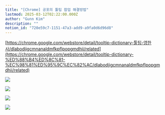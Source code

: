 ```yaml
---
title: "[Chrome] 공포의 툴팁 팝업 해결방법"
lastmod: 2025-03-12T02:22:00.000Z
author: "Gunn Kim"
description: ""
notion_id: "720e59c7-1151-47a3-add9-a9fa0d6d96d8"
---
```


[https://chrome.google.com/webstore/detail/tooltip-dictionary-툴팁-영한사/dlabodjigcmnanaldmfkpflpopgmdhii/related](https://chrome.google.com/webstore/detail/tooltip-dictionary-%ED%88%B4%ED%8C%81-%EC%98%81%ED%95%9C%EC%82%AC/dlabodjigcmnanaldmfkpflpopgmdhii/related)

![](https://prod-files-secure.s3.us-west-2.amazonaws.com/94f51666-273a-443d-bf89-42827b5b6876/2c562c9d-da49-4a80-a435-12831cfafa7c/Untitled.png?X-Amz-Algorithm=AWS4-HMAC-SHA256&X-Amz-Content-Sha256=UNSIGNED-PAYLOAD&X-Amz-Credential=ASIAZI2LB466RVCCRSBD%2F20250314%2Fus-west-2%2Fs3%2Faws4_request&X-Amz-Date=20250314T044857Z&X-Amz-Expires=3600&X-Amz-Security-Token=IQoJb3JpZ2luX2VjEJz%2F%2F%2F%2F%2F%2F%2F%2F%2F%2FwEaCXVzLXdlc3QtMiJIMEYCIQDzgzAkKYUNmcqV5CAI8e4Fy9YU98hxBU6gSnpj5FyEvgIhAKNlPjqNs1aTqJ5hFdww4k%2FFXYBWz4qxtXBzHS1aXkiEKogECOX%2F%2F%2F%2F%2F%2F%2F%2F%2F%2FwEQABoMNjM3NDIzMTgzODA1IgzB7dvhTSk%2B9ZBmCsgq3ANYYtlRSpRntIJ8wCOvu5A8AHzN8A6Ugq0tYda0rn9%2FKYQUK7gX8bZlXCIEilaEDtJBQanw5J1nj0Oz9JUFbGgYwgEotb5pcC5CCOPnCfNJmDcILzAzj%2FUjiomojH70IwvxI7ChxhKCWJGmMOcrHNF6fhGrc14hG6les3a1PRgR%2FophS437e1frrK3Adz6PPeoo2srEZ69gNc8NC7xeJjcQfSYIMUH8VMNAgVRWTDygBIs%2F5ghse5jSyiN%2B3leCR1%2BOv9QvHGpIExWMkpQomUYet4fxqOJhduWxEq1WUnphqtQMMkNsx1tHWp2zAa79pslT%2FpaFm8%2F82Upx38XYzAqHgdCNyd64tHrx7mp1vq2Z0nXl33nAVvP84Sa1xcr%2Fax4u6PvBPaFoBTzRWpmG4KmB8fN%2FALUwoFHafrdqfDEoUplonCBwkuujJ7zOm1YYFmXUv504pEcm2brc4bSj6oChWkV5jS708A7KyGMFCSJQdE9xhLJIewhbxfNB1YnPo8gxyUY%2FJtgb6cLddwdgigFvL4aPfvLyXG1PkDKtYsQ9B7UmRSaqTzxD7eemyMReCtOt2xx4X739%2B%2F2zugdm%2F7kQc4DyWGUYki9g6Rg6rJHLMv0PajdVr%2F4iCgcUvjDVzM6%2BBjqkAePqz%2Btgcif%2F3yCYRzzSym%2FqLHNMREgTOAQDA6n8k%2BlFAZ%2BRCbjwr%2FniHEIy7jzhIZTl2Wk5naMvYuOPOPB4EFVQUsdqjF12by1lcNyfBwKVMZRbmKxiXTz6ahgidNKo9jGO6ha4Upny4T4nDDmaU9vzizYYl3gLjDZSJ30r%2BGJXARaXWDhzH9597NzOICsxPfog67TOc%2B7DrgvwIcZPdS3FyoNR&X-Amz-Signature=8b2781afefcf810b59458f596780aca920a63f008cdafdc183f0c9dce546cf92&X-Amz-SignedHeaders=host&x-id=GetObject)

![](https://prod-files-secure.s3.us-west-2.amazonaws.com/94f51666-273a-443d-bf89-42827b5b6876/7f4ecb8d-9ea1-467d-b42b-ea24b2acc0bd/Untitled.png?X-Amz-Algorithm=AWS4-HMAC-SHA256&X-Amz-Content-Sha256=UNSIGNED-PAYLOAD&X-Amz-Credential=ASIAZI2LB466RVCCRSBD%2F20250314%2Fus-west-2%2Fs3%2Faws4_request&X-Amz-Date=20250314T044857Z&X-Amz-Expires=3600&X-Amz-Security-Token=IQoJb3JpZ2luX2VjEJz%2F%2F%2F%2F%2F%2F%2F%2F%2F%2FwEaCXVzLXdlc3QtMiJIMEYCIQDzgzAkKYUNmcqV5CAI8e4Fy9YU98hxBU6gSnpj5FyEvgIhAKNlPjqNs1aTqJ5hFdww4k%2FFXYBWz4qxtXBzHS1aXkiEKogECOX%2F%2F%2F%2F%2F%2F%2F%2F%2F%2FwEQABoMNjM3NDIzMTgzODA1IgzB7dvhTSk%2B9ZBmCsgq3ANYYtlRSpRntIJ8wCOvu5A8AHzN8A6Ugq0tYda0rn9%2FKYQUK7gX8bZlXCIEilaEDtJBQanw5J1nj0Oz9JUFbGgYwgEotb5pcC5CCOPnCfNJmDcILzAzj%2FUjiomojH70IwvxI7ChxhKCWJGmMOcrHNF6fhGrc14hG6les3a1PRgR%2FophS437e1frrK3Adz6PPeoo2srEZ69gNc8NC7xeJjcQfSYIMUH8VMNAgVRWTDygBIs%2F5ghse5jSyiN%2B3leCR1%2BOv9QvHGpIExWMkpQomUYet4fxqOJhduWxEq1WUnphqtQMMkNsx1tHWp2zAa79pslT%2FpaFm8%2F82Upx38XYzAqHgdCNyd64tHrx7mp1vq2Z0nXl33nAVvP84Sa1xcr%2Fax4u6PvBPaFoBTzRWpmG4KmB8fN%2FALUwoFHafrdqfDEoUplonCBwkuujJ7zOm1YYFmXUv504pEcm2brc4bSj6oChWkV5jS708A7KyGMFCSJQdE9xhLJIewhbxfNB1YnPo8gxyUY%2FJtgb6cLddwdgigFvL4aPfvLyXG1PkDKtYsQ9B7UmRSaqTzxD7eemyMReCtOt2xx4X739%2B%2F2zugdm%2F7kQc4DyWGUYki9g6Rg6rJHLMv0PajdVr%2F4iCgcUvjDVzM6%2BBjqkAePqz%2Btgcif%2F3yCYRzzSym%2FqLHNMREgTOAQDA6n8k%2BlFAZ%2BRCbjwr%2FniHEIy7jzhIZTl2Wk5naMvYuOPOPB4EFVQUsdqjF12by1lcNyfBwKVMZRbmKxiXTz6ahgidNKo9jGO6ha4Upny4T4nDDmaU9vzizYYl3gLjDZSJ30r%2BGJXARaXWDhzH9597NzOICsxPfog67TOc%2B7DrgvwIcZPdS3FyoNR&X-Amz-Signature=dc9cc9dfeb90682d0ca311646d24fe40e682318902112c039770d31b9125404f&X-Amz-SignedHeaders=host&x-id=GetObject)

![](https://prod-files-secure.s3.us-west-2.amazonaws.com/94f51666-273a-443d-bf89-42827b5b6876/187b89dc-b9fd-424d-9fcc-197f9a5c5e0c/Untitled.png?X-Amz-Algorithm=AWS4-HMAC-SHA256&X-Amz-Content-Sha256=UNSIGNED-PAYLOAD&X-Amz-Credential=ASIAZI2LB466RVCCRSBD%2F20250314%2Fus-west-2%2Fs3%2Faws4_request&X-Amz-Date=20250314T044857Z&X-Amz-Expires=3600&X-Amz-Security-Token=IQoJb3JpZ2luX2VjEJz%2F%2F%2F%2F%2F%2F%2F%2F%2F%2FwEaCXVzLXdlc3QtMiJIMEYCIQDzgzAkKYUNmcqV5CAI8e4Fy9YU98hxBU6gSnpj5FyEvgIhAKNlPjqNs1aTqJ5hFdww4k%2FFXYBWz4qxtXBzHS1aXkiEKogECOX%2F%2F%2F%2F%2F%2F%2F%2F%2F%2FwEQABoMNjM3NDIzMTgzODA1IgzB7dvhTSk%2B9ZBmCsgq3ANYYtlRSpRntIJ8wCOvu5A8AHzN8A6Ugq0tYda0rn9%2FKYQUK7gX8bZlXCIEilaEDtJBQanw5J1nj0Oz9JUFbGgYwgEotb5pcC5CCOPnCfNJmDcILzAzj%2FUjiomojH70IwvxI7ChxhKCWJGmMOcrHNF6fhGrc14hG6les3a1PRgR%2FophS437e1frrK3Adz6PPeoo2srEZ69gNc8NC7xeJjcQfSYIMUH8VMNAgVRWTDygBIs%2F5ghse5jSyiN%2B3leCR1%2BOv9QvHGpIExWMkpQomUYet4fxqOJhduWxEq1WUnphqtQMMkNsx1tHWp2zAa79pslT%2FpaFm8%2F82Upx38XYzAqHgdCNyd64tHrx7mp1vq2Z0nXl33nAVvP84Sa1xcr%2Fax4u6PvBPaFoBTzRWpmG4KmB8fN%2FALUwoFHafrdqfDEoUplonCBwkuujJ7zOm1YYFmXUv504pEcm2brc4bSj6oChWkV5jS708A7KyGMFCSJQdE9xhLJIewhbxfNB1YnPo8gxyUY%2FJtgb6cLddwdgigFvL4aPfvLyXG1PkDKtYsQ9B7UmRSaqTzxD7eemyMReCtOt2xx4X739%2B%2F2zugdm%2F7kQc4DyWGUYki9g6Rg6rJHLMv0PajdVr%2F4iCgcUvjDVzM6%2BBjqkAePqz%2Btgcif%2F3yCYRzzSym%2FqLHNMREgTOAQDA6n8k%2BlFAZ%2BRCbjwr%2FniHEIy7jzhIZTl2Wk5naMvYuOPOPB4EFVQUsdqjF12by1lcNyfBwKVMZRbmKxiXTz6ahgidNKo9jGO6ha4Upny4T4nDDmaU9vzizYYl3gLjDZSJ30r%2BGJXARaXWDhzH9597NzOICsxPfog67TOc%2B7DrgvwIcZPdS3FyoNR&X-Amz-Signature=1dec1f490dea095103dd2ba8cb736200d0d815f92e4b6fc1ebf11f34d9d44258&X-Amz-SignedHeaders=host&x-id=GetObject)


![](https://prod-files-secure.s3.us-west-2.amazonaws.com/94f51666-273a-443d-bf89-42827b5b6876/96f05aa8-bab1-4d91-b960-f8ece204f467/Untitled.png?X-Amz-Algorithm=AWS4-HMAC-SHA256&X-Amz-Content-Sha256=UNSIGNED-PAYLOAD&X-Amz-Credential=ASIAZI2LB466RVCCRSBD%2F20250314%2Fus-west-2%2Fs3%2Faws4_request&X-Amz-Date=20250314T044857Z&X-Amz-Expires=3600&X-Amz-Security-Token=IQoJb3JpZ2luX2VjEJz%2F%2F%2F%2F%2F%2F%2F%2F%2F%2FwEaCXVzLXdlc3QtMiJIMEYCIQDzgzAkKYUNmcqV5CAI8e4Fy9YU98hxBU6gSnpj5FyEvgIhAKNlPjqNs1aTqJ5hFdww4k%2FFXYBWz4qxtXBzHS1aXkiEKogECOX%2F%2F%2F%2F%2F%2F%2F%2F%2F%2FwEQABoMNjM3NDIzMTgzODA1IgzB7dvhTSk%2B9ZBmCsgq3ANYYtlRSpRntIJ8wCOvu5A8AHzN8A6Ugq0tYda0rn9%2FKYQUK7gX8bZlXCIEilaEDtJBQanw5J1nj0Oz9JUFbGgYwgEotb5pcC5CCOPnCfNJmDcILzAzj%2FUjiomojH70IwvxI7ChxhKCWJGmMOcrHNF6fhGrc14hG6les3a1PRgR%2FophS437e1frrK3Adz6PPeoo2srEZ69gNc8NC7xeJjcQfSYIMUH8VMNAgVRWTDygBIs%2F5ghse5jSyiN%2B3leCR1%2BOv9QvHGpIExWMkpQomUYet4fxqOJhduWxEq1WUnphqtQMMkNsx1tHWp2zAa79pslT%2FpaFm8%2F82Upx38XYzAqHgdCNyd64tHrx7mp1vq2Z0nXl33nAVvP84Sa1xcr%2Fax4u6PvBPaFoBTzRWpmG4KmB8fN%2FALUwoFHafrdqfDEoUplonCBwkuujJ7zOm1YYFmXUv504pEcm2brc4bSj6oChWkV5jS708A7KyGMFCSJQdE9xhLJIewhbxfNB1YnPo8gxyUY%2FJtgb6cLddwdgigFvL4aPfvLyXG1PkDKtYsQ9B7UmRSaqTzxD7eemyMReCtOt2xx4X739%2B%2F2zugdm%2F7kQc4DyWGUYki9g6Rg6rJHLMv0PajdVr%2F4iCgcUvjDVzM6%2BBjqkAePqz%2Btgcif%2F3yCYRzzSym%2FqLHNMREgTOAQDA6n8k%2BlFAZ%2BRCbjwr%2FniHEIy7jzhIZTl2Wk5naMvYuOPOPB4EFVQUsdqjF12by1lcNyfBwKVMZRbmKxiXTz6ahgidNKo9jGO6ha4Upny4T4nDDmaU9vzizYYl3gLjDZSJ30r%2BGJXARaXWDhzH9597NzOICsxPfog67TOc%2B7DrgvwIcZPdS3FyoNR&X-Amz-Signature=4ed99a8fb8f8d660bba0c11d9fc20719f080b8e76a851ce92137296ac7d32346&X-Amz-SignedHeaders=host&x-id=GetObject)

